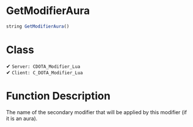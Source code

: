 # GetModifierAura
```js	
string GetModifierAura()
```
# Class
✔ `Server: CDOTA_Modifier_Lua`  
✔ `Client: C_DOTA_Modifier_Lua`  

# Function Description
The name of the secondary modifier that will be applied by this modifier (if it is an aura).
